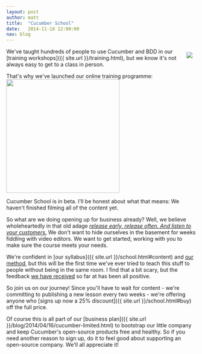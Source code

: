 ```yaml
---
layout: post
author: matt
title:  "Cucumber School"
date:   2014-11-18 12:00:00
nav: blog
---
```


<a href="/school.html"><img src="{{ site.url }}/images/cukeup-2014/CukeUp-7903.jpg" style="float:right; padding: 10px;"></a>

We've taught hundreds of people to use Cucumber and BDD in our [training workshops]({{ site.url }}/training.html), but
we know it's not always easy to get to a class in person.

That's why we've launched our online training programme:<br>
<img src="{{ site.url }}/images/cucumber-school.png" width="300px">
<br>

Cucumber School is in beta. I'll be honest about what that means: We haven't finished filming all of the content yet.

So what are we doing opening up for business already? Well, we believe wholeheartedly in that old adage [*release early, release often. And listen to your customers.*](http://www.catb.org/~esr/writings/cathedral-bazaar/cathedral-bazaar/ar01s04.html) We don't want to hide ourselves in the basement for weeks fiddling with video editors. We want to get started, working with you to make sure the course meets your needs.

We're confident in [our syllabus]({{ site.url }}/school.html#content) and [our method](/school.html#method), but this will be the first time we've ever tried to teach this stuff to people without being in the same room. I find that a bit scary, but the feedback
<a href="mailto:hello@cucumber.pro?subject=Cucumber School">we have received</a> so far at has been all positive.

So join us on our journey! Since you'll have to wait for content - we're committing to publishing a new lesson every two weeks - we're offering anyone who [signs up now a 25% discount]({{ site.url }}/school.html#buy) off the full price.

Of course this is all part of our [business plan]({{ site.url }}/blog/2014/04/16/cucumber-limited.html) to bootstrap our little company and keep Cucumber's open-source products free and healthy. So if you need another reason to sign up, do it to feel good about supporting an open-source company. We'll all appreciate it!
